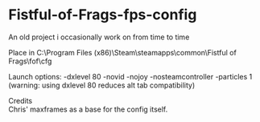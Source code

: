 # Fistful-of-Frags-fps-config
An old project i occasionally work on from time to time

Place in C:\Program Files (x86)\Steam\steamapps\common\Fistful of Frags\fof\cfg

Launch options: -dxlevel 80 -novid -nojoy -nosteamcontroller -particles 1                 
(warning: using dxlevel 80 reduces alt tab compatibility)

Credits  
Chris' maxframes as a base for the config itself.
